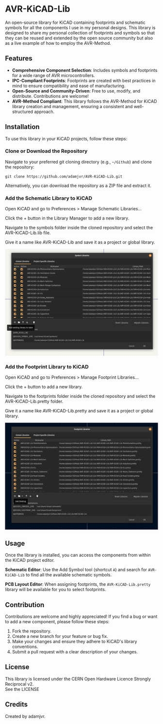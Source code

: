 # AVR-KiCAD-Lib

An open-source library for KiCAD containing footprints and schematic symbols for all the components I use in my personal designs. This library is designed to share my personal collection of footprints and symbols so that they can be reused and extended by the open source community but also as a live example of how to employ the AVR-Method.

## Features

- **Comprehensive Component Selection**: Includes symbols and footprints for a wide range of AVR microcontrollers.
- **IPC-Compliant Footprints**: Footprints are created with best practices in mind to ensure compatibility and ease of manufacturing.
- **Open-Source and Community-Driven**: Free to use, modify, and distribute. Contributions are welcome!
- **AVR-Method Compliant**: This library follows the AVR-Method for KiCAD library creation and management, ensuring a consistent and well-structured approach.

## Installation

To use this library in your KiCAD projects, follow these steps:

### Clone or Download the Repository
Navigate to your preferred git cloning directory (e.g., `~/Github`) and clone the repository:

    git clone https://github.com/adamjvr/AVR-KiCAD-Lib.git

Alternatively, you can download the repository as a ZIP file and extract it.

### Add the Schematic Library to KiCAD

Open KiCAD and go to Preferences > Manage Schematic Libraries...

Click the + button in the Library Manager to add a new library.

Navigate to the symbols folder inside the cloned repository and select the AVR-KiCAD-Lib.lib file.

Give it a name like AVR-KiCAD-Lib and save it as a project or global library.

![alt text](img/footprint_lib.png "Footprint Lib example")

### Add the Footprint Library to KiCAD

Open KiCAD and go to Preferences > Manage Footprint Libraries...

Click the + button to add a new library.

Navigate to the footprints folder inside the cloned repository and select the AVR-KiCAD-Lib.pretty folder.

Give it a name like AVR-KiCAD-Lib.pretty and save it as a project or global library.

![alt text](img/symbol_lib.png "Symbol Lib example")

## Usage

Once the library is installed, you can access the components from within the KiCAD project editor.

**Schematic Editor**: Use the Add Symbol tool (shortcut `A`) and search for `AVR-KiCAD-Lib` to find all the available schematic symbols.

**PCB Layout Editor**: When assigning footprints, the `AVR-KiCAD-Lib.pretty` library will be available for you to select footprints.

## Contribution

Contributions are welcome and highly appreciated! If you find a bug or want to add a new component, please follow these steps:

1. Fork the repository.
2. Create a new branch for your feature or bug fix.
3. Make your changes and ensure they adhere to KiCAD's library conventions.
4. Submit a pull request with a clear description of your changes.

## License

This library is licensed under the CERN Open Hardware Licence Strongly Reciprocal v2.  
See the LICENSE

## Credits

Created by adamjvr.
